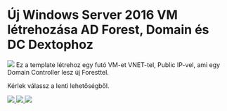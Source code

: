 # Új Windows Server 2016 VM létrehozása AD Forest, Domain és DC Dextophoz

<img src="https://www.hlb.hu/wp-content/themes/pixi/assets/images/logo.svg"/>
Ez a template létrehoz egy futó VM-et VNET-tel, Public IP-vel, ami egy  Domain Controller lesz új Foresttel.

Kérlek válassz a lenti lehetőségből.

<a href="https://portal.azure.com/#create/Microsoft.Template/uri/https%3A%2F%2Fraw.githubusercontent.com%2Fhallenbeck-github%2Fazure%2Fmaster%2Factive-directory-new-domain%2Fazuredeploy.json" target="_blank">
    <img src="http://azuredeploy.net/deploybutton.png"/>
</a>
<a href="https://portal.azure.us/#create/Microsoft.Template/uri/https%3A%2F%2Fraw.githubusercontent.com%2FAzure%2Fazure-quickstart-templates%2Fmaster%2Factive-directory-new-domain%2Fazuredeploy.json" target="_blank">
    <img src="http://azuredeploy.net/AzureGov.png"/>
</a>
<a href="http://armviz.io/#/?load=https%3A%2F%2Fraw.githubusercontent.com%2FAzure%2Fazure-quickstart-templates%2Fmaster%2Factive-directory-new-domain%2Fazuredeploy.json" target="_blank">
    <img src="http://armviz.io/visualizebutton.png"/>
</a>

